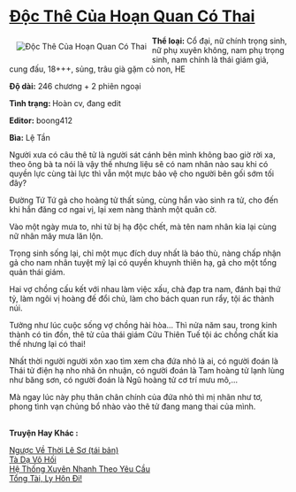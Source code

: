 <a href="https://utruyen.com/doc-the-cua-hoan-quan-co-thai/18638/" title="Độc Thê Của Hoạn Quan Có Thai"><h1>Độc Thê Của Hoạn Quan Có Thai</h1></a><div style="display:table"><img align="right" style="float: left; padding: 10px;" src="https://utruyen.com/images/story/200x260/doc-the-cua-hoan-quan-co-thai.jpg" alt="Độc Thê Của Hoạn Quan Có Thai"><b>Thể loại:</b> Cổ đại, nữ chính trọng sinh, nữ phụ xuyên không, nam phụ trọng sinh, nam chính là thái giám giả, cung đấu, 18+++, sủng, trâu già gặm cỏ non, HE<p></p><b>Độ dài:</b> 246 chương + 2 phiên ngoại<p></p><b>Tình trạng: </b>Hoàn cv, đang edit<p></p><b>Editor:</b> boong412<p></p><b>Bìa:</b> Lệ Tần<p></p>Người xưa có câu thê tử là người sát cánh bên mình không bao giờ rời xa, theo ông bà ta nói là vậy thế nhưng liệu sẽ có nam nhân nào sau khi có quyền lực cùng tài lực thì vẫn một mực bảo vệ cho người bên gối sớm tối đây?<p></p>Đường Tứ Tứ gả cho hoàng tử thất sủng, cùng hắn vào sinh ra tử, cho đến khi hắn đăng cơ ngai vị, lại xem nàng thành một quân cờ.<p></p>Vào một ngày mưa to, nhi tử bị hạ độc chết, mà tên nam nhân kia lại cùng nữ nhân mây mưa lăn lộn.<p></p>Trọng sinh sống lại, chỉ một mục đích duy nhất là báo thù, nàng chấp nhận gả cho nam nhân tuyệt mỹ lại có quyền khuynh thiên hạ, gả cho một tổng quản thái giám.<p></p>Hai vợ chồng cấu kết với nhau làm việc xấu, chà đạp tra nam, đánh bại thứ tỷ, làm ngôi vị hoàng đế đổi chủ, làm cho bách quan run rẩy, tội ác thành núi.<p></p>Tưởng như lúc cuộc sống vợ chồng hài hòa... Thì nửa năm sau, trong kinh thành có tin đồn, thê tử của thái giám Cửu Thiên Tuế tội ác chồng chất kia thế nhưng lại có thai!<p></p>Nhất thời người người xôn xao tìm xem cha đứa nhỏ là ai, có người đoán là Thái tử điện hạ nho nhã ôn nhuận, có người đoán là Tam hoàng tử lạnh lùng như băng sơn, có người đoán là Ngũ hoàng tử cơ trí mưu mô,...<p></p>Mà ngay lúc này phụ thân chân chính của đứa nhỏ thì mị nhãn như tơ, phong tình vạn chủng bổ nhào vào thê tử đang mang thai của mình.</div><p><br><b>Truyện Hay Khác :</b></p><a href="https://utruyen.com/nguoc-ve-thoi-le-so-tai-ban/12767/" alt="Ngược Về Thời Lê Sơ (tái bản)">Ngược Về Thời Lê Sơ (tái bản)</a><br/><a href="https://dammy2019.blogspot.com/2019/11/ta-da-vo-hoi.html" alt="Tà Dạ Vô Hối">Tà Dạ Vô Hối</a><br/><a href="https://dammyh.wordpress.com/2019/11/07/he-thong-xuyen-nhanh-theo-yeu-cau/" alt="Hệ Thống Xuyên Nhanh Theo Yêu Cầu">Hệ Thống Xuyên Nhanh Theo Yêu Cầu</a><br/><a href="https://truyenhot2020.wordpress.com/2019/12/11/tong-tai-ly-hon-di/" alt="Tổng Tài, Ly Hôn Đi!">Tổng Tài, Ly Hôn Đi!</a><br/>